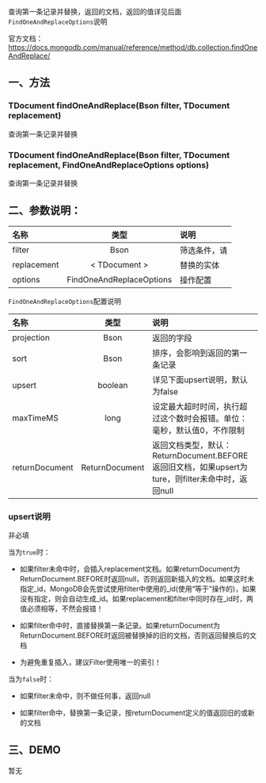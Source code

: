 查询第一条记录并替换，返回的文档，返回的值详见后面`FindOneAndReplaceOptions`说明

官方文档：https://docs.mongodb.com/manual/reference/method/db.collection.findOneAndReplace/


## 一、方法

### TDocument findOneAndReplace(Bson filter, TDocument replacement)

查询第一条记录并替换


### TDocument findOneAndReplace(Bson filter, TDocument replacement, FindOneAndReplaceOptions options)

查询第一条记录并替换




## 二、参数说明：

| 名称 | 类型 | 说明 |
| :-- | :--: | :-- |
| filter | Bson | 筛选条件，请 |
| replacement | < TDocument > | 替换的实体 |
| options | FindOneAndReplaceOptions | 操作配置 |

`FindOneAndReplaceOptions`配置说明

| 名称 | 类型 | 说明 |
| :-- | :--: | :-- |
| projection | Bson | 返回的字段 |
| sort | Bson | 排序，会影响到返回的第一条记录 |
| upsert | boolean | 详见下面upsert说明，默认为false |
| maxTimeMS | long | 设定最大超时时间，执行超过这个数时会报错。单位：毫秒，默认值0，不作限制 |
| returnDocument | ReturnDocument | 返回文档类型，默认：ReturnDocument.BEFORE 返回旧文档，如果upsert为ture，则filter未命中时，返回null |


### upsert说明

非必填

当为`true`时：

-    如果filter未命中时，会插入replacement文档。如果returnDocument为ReturnDocument.BEFORE时返回null，否则返回新插入的文档。如果这时未指定\_id，MongoDB会先尝试使用filter中使用的\_id(使用“等于”操作的)，如果没有指定，则会自动生成\_id。如果replacement和filter中同时存在\_id时，两值必须相等，不然会报错！

-    如果filter命中时，直接替换第一条记录。如果returnDocument为ReturnDocument.BEFORE时返回被替换掉的旧的文档，否则返回替换后的文档

-    为避免重复插入，建议Filter使用唯一的索引！

当为`false`时：

-    如果filter未命中，则不做任何事，返回null

-    如果filter命中，替换第一条记录，按returnDocument定义的值返回旧的或新的文档



## 三、DEMO

暂无